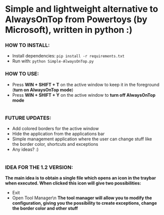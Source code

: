 # Simple and lightweight alternative to AlwaysOnTop from Powertoys (by Microsoft), written in python :)

### HOW TO INSTALL:
 - Install dependencies: `pip install -r requirements.txt`
 - Run with: `python Simple-AlwaysOnTop.py`

### HOW TO USE:
 - Press __WIN + SHIFT + T__ on the active window to keep it in the foreground (__turn on AlwaysOnTop mode__)
 - Press __WIN + SHIFT + Y__ on the active window to __turn off AlwaysOnTop mode__

#

### FUTURE UPDATES:
 - Add colored borders for the active window
 - Hide the application from the applications bar
 - Simple management application where the user can change stuff like the border color, shortcuts and exceptions
 - Any ideas? :)

#

### IDEA FOR THE 1.2 VERSION:
**The main idea is to obtain a single file which opens an icon in the traybar when executed. When clicked this icon will give two possibilities:**
 - Exit
 - Open Tool Manager\n
**The tool manager will allow you to modify the configuration, giving you the possibility to create exceptions, change the border color and other stuff**

#